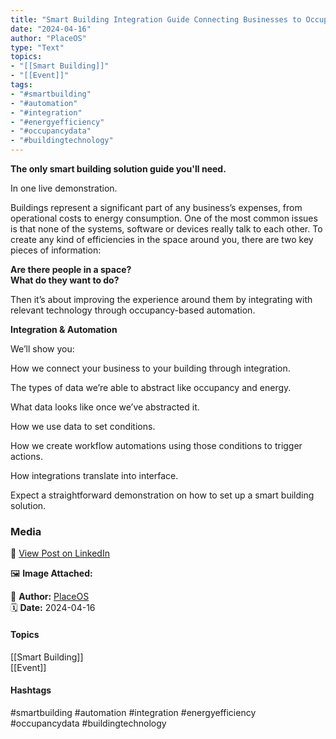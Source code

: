 ```yaml
---
title: "Smart Building Integration Guide Connecting Businesses to Occupancy Based Automation"  
date: "2024-04-16"  
author: "PlaceOS"  
type: "Text"  
topics:  
- "[[Smart Building]]"  
- "[[Event]]"  
tags:  
- "#smartbuilding"  
- "#automation"  
- "#integration"  
- "#energyefficiency"  
- "#occupancydata"  
- "#buildingtechnology"  
---
```

**The only smart building solution guide you'll need.**

In one live demonstration.

Buildings represent a significant part of any business’s expenses, from operational costs to energy consumption. One of the most common issues is that none of the systems, software or devices really talk to each other. To create any kind of efficiencies in the space around you, there are two key pieces of information:

**Are there people in a space?**  
**What do they want to do?**

Then it’s about improving the experience around them by integrating with relevant technology through occupancy-based automation.

**Integration & Automation**

We’ll show you:

How we connect your business to your building through integration.

The types of data we’re able to abstract like occupancy and energy.

What data looks like once we’ve abstracted it.

How we use data to set conditions.

How we create workflow automations using those conditions to trigger actions.

How integrations translate into interface.

Expect a straightforward demonstration on how to set up a smart building solution.

### Media

🔗 [View Post on LinkedIn](https://www.linkedin.com/feed/update/urn:li:activity:7185806733779374082)  
  
🖼 **Image Attached:**  
  
  
👤 **Author:** [PlaceOS](https://www.linkedin.com/company/placeos/)  
🗓️ **Date:** 2024-04-16

#### Topics

[[Smart Building]]  
[[Event]]  

#### Hashtags

#smartbuilding #automation #integration #energyefficiency #occupancydata #buildingtechnology